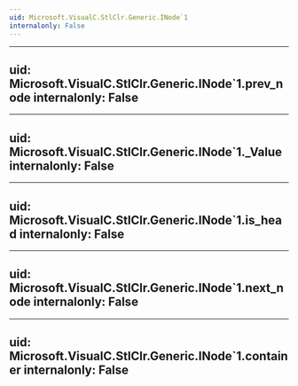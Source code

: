 ```yaml
---
uid: Microsoft.VisualC.StlClr.Generic.INode`1
internalonly: False
---
```


---
uid: Microsoft.VisualC.StlClr.Generic.INode`1.prev_node
internalonly: False
---

---
uid: Microsoft.VisualC.StlClr.Generic.INode`1._Value
internalonly: False
---

---
uid: Microsoft.VisualC.StlClr.Generic.INode`1.is_head
internalonly: False
---

---
uid: Microsoft.VisualC.StlClr.Generic.INode`1.next_node
internalonly: False
---

---
uid: Microsoft.VisualC.StlClr.Generic.INode`1.container
internalonly: False
---

